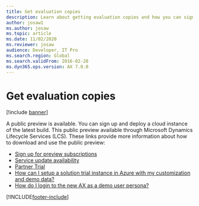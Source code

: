 ```yaml
---
title: Get evaluation copies
description: Learn about getting evaluation copies and how you can sign up and deploy cloud instances of the latest builds. Access additional resources.
author: josaw1
ms.author: josaw
ms.topic: article
ms.date: 11/02/2020
ms.reviewer: josaw
audience: Developer, IT Pro
ms.search.region: Global
ms.search.validFrom: 2016-02-28
ms.dyn365.ops.version: AX 7.0.0
---
```


# Get evaluation copies

[!include [banner](../includes/banner.md)]

A public preview is available. You can sign up and deploy a cloud instance of the latest build. This public preview available through Microsoft Dynamics Lifecycle Services (LCS). These links provide more information about how to download and use the public preview:

- [Sign up for preview subscriptions](sign-up-preview-subscription.md)
- [Service update availability](../../fin-ops/get-started/public-preview-releases.md)
- [Partner Trial](https://businesscenter.mbs.microsoft.com/#contentdetail/Microsoft_Dynamics_AX_Public_Preview)
- [How can I setup a solution trial instance in Azure with my customization and demo data?](https://blogs.msdn.microsoft.com/lcs/2016/03/03/how-can-i-setup-a-dynamics-ax-solution-trial-instance-in-azure-with-my-customization-and-demo-data/)
- [How do I login to the new AX as a demo user persona?](https://blogs.msdn.microsoft.com/lcs/2016/03/17/how-do-i-login-to-the-new-ax-as-a-demo-user-persona/)






[!INCLUDE[footer-include](../../../includes/footer-banner.md)]
